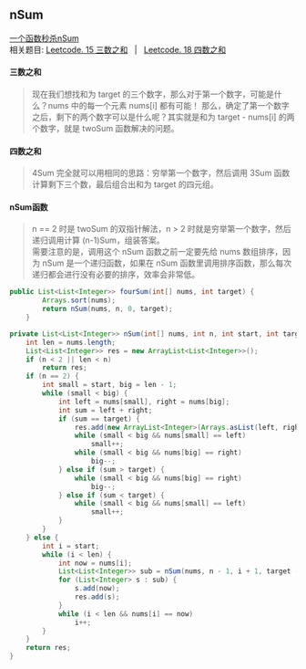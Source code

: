 ## nSum
[一个函数秒杀nSum](https://mp.weixin.qq.com/s/fSyJVvggxHq28a0SdmZm6Q)     
相关题目: [Leetcode. 15 三数之和](https://leetcode.cn/problems/3sum/) &nbsp; | &nbsp; [Leetcode. 18 四数之和](https://leetcode.cn/problems/4sum/)

#### 三数之和
> 现在我们想找和为 target 的三个数字，那么对于第一个数字，可能是什么？nums 中的每一个元素 nums[i] 都有可能！
> 那么，确定了第一个数字之后，剩下的两个数字可以是什么呢？其实就是和为 target - nums[i] 的两个数字，就是 twoSum 函数解决的问题。

#### 四数之和
> 4Sum 完全就可以用相同的思路：穷举第一个数字，然后调用 3Sum 函数计算剩下三个数，最后组合出和为 target 的四元组。

#### nSum函数
> n == 2 时是 twoSum 的双指针解法，n > 2 时就是穷举第一个数字，然后递归调用计算 (n-1)Sum，组装答案。  
> 需要注意的是，调用这个 nSum 函数之前一定要先给 nums 数组排序，因为 nSum 是一个递归函数，如果在 nSum 函数里调用排序函数，那么每次递归都会进行没有必要的排序，效率会非常低。

```java
public List<List<Integer>> fourSum(int[] nums, int target) {
        Arrays.sort(nums);
        return nSum(nums, n, 0, target);
    }

private List<List<Integer>> nSum(int[] nums, int n, int start, int target) {
    int len = nums.length;
    List<List<Integer>> res = new ArrayList<List<Integer>>();
    if (n < 2 || len < n)
        return res;
    if (n == 2) {
        int small = start, big = len - 1;
        while (small < big) {
            int left = nums[small], right = nums[big];
            int sum = left + right;
            if (sum == target) {
                res.add(new ArrayList<Integer>(Arrays.asList(left, right)));
                while (small < big && nums[small] == left)
                    small++;
                while (small < big && nums[big] == right)
                    big--;
            } else if (sum > target) {
                while (small < big && nums[big] == right)
                    big--;
            } else if (sum < target) {
                while (small < big && nums[small] == left)
                    small++;
            }
        }
    } else {
        int i = start;
        while (i < len) {
            int now = nums[i];
            List<List<Integer>> sub = nSum(nums, n - 1, i + 1, target - now);
            for (List<Integer> s : sub) {
                s.add(now);
                res.add(s);
            }
            while (i < len && nums[i] == now)
                i++;
        }
    }
    return res;
}
```
